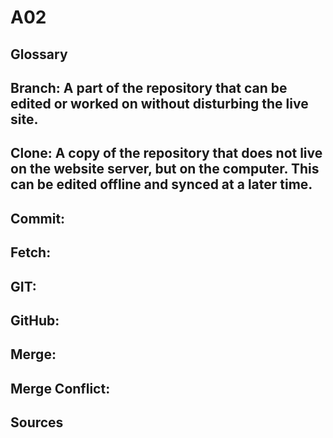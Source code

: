 # A02
<h2> Glossary </h2>
  <h2> <strong> Branch: </strong> A part of the repository that can be edited or worked on without disturbing the live site.  </h2>
  <h2> <strong> Clone: </strong> A copy of the repository that does not live on the website server, but on the computer. This can be edited offline and synced at a later time. </h2>
  <h2> <strong> Commit: </strong> </h2>
  <h2> <strong> Fetch: </strong> </h2>
  <h2> <strong> GIT: </strong> </h2>
  <h2> <strong> GitHub: </strong> </h2>
  <h2> <strong> Merge: </strong> </h2>
  <h2> <strong> Merge Conflict: </strong> </h2>
<h2> Sources </h2>

